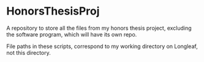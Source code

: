 # HonorsThesisProj
A repository to store all the files from my honors thesis project, excluding the software program, which will have its own repo.


File paths in these scripts, correspond to my working directory on Longleaf, not this directory.
